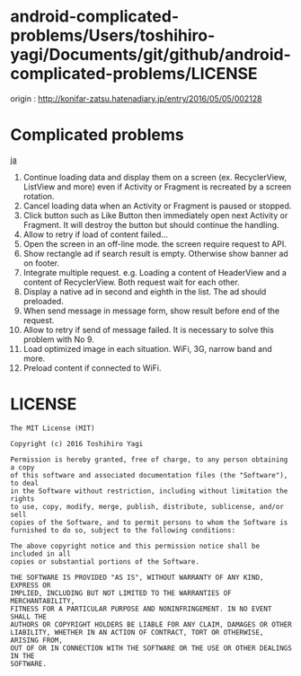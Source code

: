 # android-complicated-problems/Users/toshihiro-yagi/Documents/git/github/android-complicated-problems/LICENSE

origin : http://konifar-zatsu.hatenadiary.jp/entry/2016/05/05/002128

# Complicated problems

[ja](README_ja.md)

1. Continue loading data and display them on a screen (ex. RecyclerView, ListView and more) even if Activity or Fragment is recreated by a screen rotation.
2. Cancel loading data when an Activity or Fragment is paused or stopped.
3. Click button such as Like Button then immediately open next Activity or Fragment. It will destroy the button but should continue the handling.
4. Allow to retry if load of content failed...
5. Open the screen in an off-line mode. the screen require request to API.
6. Show rectangle ad if search result is empty. Otherwise show banner ad on footer.
7. Integrate multiple request. e.g. Loading a content of HeaderView and a content of RecyclerView. Both request wait for each other.
8. Display a native ad in second and eighth in the list. The ad should preloaded.
9. When send message in message form, show result before end of the request.
10. Allow to retry if send of message failed. It is necessary to solve this problem with No 9.
11. Load optimized image in each situation. WiFi, 3G, narrow band and more.
12. Preload content if connected to WiFi.


# LICENSE

```
The MIT License (MIT)

Copyright (c) 2016 Toshihiro Yagi

Permission is hereby granted, free of charge, to any person obtaining a copy
of this software and associated documentation files (the "Software"), to deal
in the Software without restriction, including without limitation the rights
to use, copy, modify, merge, publish, distribute, sublicense, and/or sell
copies of the Software, and to permit persons to whom the Software is
furnished to do so, subject to the following conditions:

The above copyright notice and this permission notice shall be included in all
copies or substantial portions of the Software.

THE SOFTWARE IS PROVIDED "AS IS", WITHOUT WARRANTY OF ANY KIND, EXPRESS OR
IMPLIED, INCLUDING BUT NOT LIMITED TO THE WARRANTIES OF MERCHANTABILITY,
FITNESS FOR A PARTICULAR PURPOSE AND NONINFRINGEMENT. IN NO EVENT SHALL THE
AUTHORS OR COPYRIGHT HOLDERS BE LIABLE FOR ANY CLAIM, DAMAGES OR OTHER
LIABILITY, WHETHER IN AN ACTION OF CONTRACT, TORT OR OTHERWISE, ARISING FROM,
OUT OF OR IN CONNECTION WITH THE SOFTWARE OR THE USE OR OTHER DEALINGS IN THE
SOFTWARE.
```